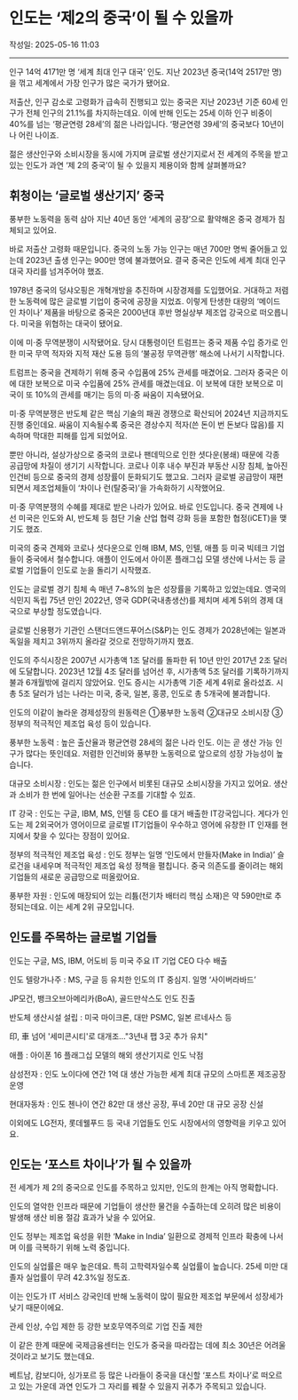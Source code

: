 # 인도는 ‘제2의 중국’이 될 수 있을까

작성일: 2025-05-16 11:03

---

인구 14억 4171만 명 ‘세계 최대 인구 대국’ 인도. 지난 2023년 중국(14억 2517만 명)을 꺾고 세계에서 가장 인구가 많은 국가가 됐어요.

저출산, 인구 감소로 고령화가 급속히 진행되고 있는 중국은 지난 2023년 기준 60세 인구가 전체 인구의 21.1%를 차지하는데요. 이에 반해 인도는 25세 이하 인구 비중이 40%를 넘는 ‘평균연령 28세’의 젊은 나라입니다. ‘평균연령 39세’의 중국보다 10년이나 어린 나이죠.

젊은 생산인구와 소비시장을 동시에 가지며 글로벌 생산기지로서 전 세계의 주목을 받고 있는 인도가 과연 ‘제 2의 중국’이 될 수 있을지 제용이와 함께 살펴볼까요?

## 휘청이는 ‘글로벌 생산기지’ 중국

풍부한 노동력을 동력 삼아 지난 40년 동안 ‘세계의 공장’으로 활약해온 중국 경제가 침체되고 있어요.

바로 저출산 고령화 때문입니다. 중국의 노동 가능 인구는 매년 700만 명씩 줄어들고 있는데 2023년 출생 인구는 900만 명에 불과했어요. 결국 중국은 인도에 세계 최대 인구 대국 자리를 넘겨주어야 했죠.

1978년 중국의 덩샤오핑은 개혁개방을 추진하며 시장경제를 도입했어요. 거대하고 저렴한 노동력에 많은 글로벌 기업이 중국에 공장을 지었죠. 이렇게 탄생한 대량의 ‘메이드 인 차이나’ 제품을 바탕으로 중국은 2000년대 후반 명실상부 제조업 강국으로 떠오릅니다. 미국을 위협하는 대국이 됐어요.

이에 미⋅중 무역분쟁이 시작됐어요. 당시 대통령이던 트럼프는 중국 제품 수입 증가로 인한 미국 무역 적자와 지적 재산 도용 등의 ‘불공정 무역관행’ 해소에 나서기 시작합니다.

트럼프는 중국을 견제하기 위해 중국 수입품에 25% 관세를 매겼어요. 그러자 중국은 이에 대한 보복으로 미국 수입품에 25% 관세를 매겼는데요. 이 보복에 대한 보복으로 미국이 또 10%의 관세를 매기는 등의 미⋅중 싸움이 지속됐어요.

미⋅중 무역분쟁은 반도체 같은 핵심 기술의 패권 경쟁으로 확산되어 2024년 지금까지도 진행 중인데요. 싸움이 지속될수록 중국은 경상수지 적자(쓴 돈이 번 돈보다 많음)를 지속하며 막대한 피해를 입게 되었어요.

뿐만 아니라, 설상가상으로 중국의 코로나 팬데믹으로 인한 셧다운(봉쇄)  때문에 각종 공급망에 차질이 생기기 시작합니다. 코로나 이후 내수 부진과 부동산 시장 침체, 높아진 인건비  등으로 중국의 경제 성장률이 둔화되기도 했고요. 그러자 글로벌 공급망이 재편되면서 제조업체들이 ‘차이나 런(탈중국)’을 가속화하기 시작했어요.

미⋅중 무역분쟁의 수혜를 제대로 받은 나라가 있어요. 바로 인도입니다. 중국 견제에 나선 미국은 인도와 AI, 반도체 등 첨단 기술 산업  협력 강화 등을 포함한 협정(iCET)을 맺기도 했죠.

미국의 중국 견제와 코로나 셧다운으로 인해 IBM, MS, 인텔, 애플 등 미국 빅테크 기업들이 중국에서 철수합니다. 애플이 인도에서 아이폰 플래그십 모델 생산에 나서는 등  글로벌 기업들이 인도로 눈을 돌리기 시작했죠.

인도는 글로벌 경기 침체 속 매년 7~8%의 높은 성장률을 기록하고 있었는데요. 영국의 식민지 독립 75년 만인 2022년, 영국 GDP(국내총생산)를 제치며 세계 5위의 경제 대국으로 부상할 정도였습니다.

글로벌 신용평가 기관인 스탠더드앤드푸어스(S&P)는 인도 경제가 2028년에는 일본과 독일을 제치고 3위까지 올라갈 것으로 전망하기까지 했죠.

인도의 주식시장은 2007년 시가총액 1조 달러를 돌파한 뒤 10년 만인 2017년 2조 달러에 도달합니다. 2023년 12월 4조 달러를 넘어선 후, 시가총액 5조 달러를 기록하기까지 불과 6개월밖에 걸리지 않았어요. 인도 증시는 시가총액 기준 세계 4위로 올라섰죠. 시총 5조 달러가 넘는 나라는 미국, 중국, 일본, 홍콩, 인도로 총 5개국에 불과합니다.

인도의 이같이 놀라운 경제성장의 원동력은  ①풍부한 노동력 ②대규모 소비시장 ③정부의 적극적인 제조업 육성 등이 있습니다.

풍부한 노동력 : 높은 출산율과 평균연령 28세의 젊은 나라 인도. 이는 곧 생산 가능 인구가 많다는 뜻인데요. 저렴한 인건비와 풍부한 노동력으로 앞으로의 성장 가능성이 높습니다.

대규모 소비시장 : 인도는 젊은 인구에서 비롯된 대규모 소비시장을 가지고 있어요. 생산과 소비가 한 번에 일어나는 선순환 구조를 기대할 수 있죠.

IT 강국 : 인도는 구글, IBM, MS, 인텔 등 CEO 를 대거 배출한 IT강국입니다. 게다가 인도는 제 2외국어가 영어이므로 글로벌 IT기업들이 우수하고 영어에 유창한 IT 인재를 현지에서 찾을 수 있다는 장점이 있어요.

정부의 적극적인 제조업 육성 : 인도 정부는 일명 ‘인도에서 만들자(Make in  India)’ 슬로건을  내세우며 적극적인 제조업 육성 정책을 펼칩니다. 중국 의존도를 줄이려는 해외 기업들의 새로운 공급망으로 떠올랐어요.

풍부한 자원 : 인도에  매장되어 있는 리튬(전기차 배터리 핵심 소재)은 약 590만t로 추정되는데요. 이는 세계 2위 규모입니다.

## 인도를 주목하는 글로벌 기업들

인도는 구글, MS, IBM, 어도비 등 미국 주요 IT 기업 CEO 다수 배출

인도 텔랑가나주 : MS, 구글 등 유치한 인도의 IT 중심지. 일명 ‘사이버라바드’

JP모건, 뱅크오브아메리카(BoA), 골드만삭스도 인도 진출

반도체 생산시설 설립 : 미국 마이크론, 대만 PSMC, 일본 르네사스 등

印, 車 넘어 '세미콘시티'로 대개조…"3년내 팹 3곳 추가 유치"

애플 : 아이폰 16 플래그십 모델의  해외 생산기지로 인도 낙점

삼성전자 :  인도 노이다에 연간 1억 대 생산 가능한 세계  최대 규모의 스마트폰  제조공장 운영

현대자동차 : 인도 첸나이 연간 82만 대 생산 공장, 푸네 20만 대 규모 공장 신설

이외에도 LG전자, 롯데웰푸드 등 국내 기업들도 인도 시장에서의 영향력을 키우고 있어요.

## 인도는 ‘포스트 차이나’가 될  수 있을까

전 세계가 제 2의 중국으로 인도를 주목하고 있지만, 인도의 한계는 아직 명확합니다.

인도의 열악한 인프라 때문에 기업들이 생산한 물건을 수출하는데 오히려  많은 비용이 발생해 생산 비용 절감 효과가 낮을 수 있어요.

인도 정부는 제조업 육성을 위한  ‘Make in India’ 일환으로 경제적 인프라 확충에 나서며 이를 극복하기 위해 노력 중입니다.

인도의 실업률은 매우 높은데요. 특히 고학력자일수록 실업률이 높습니다. 25세 미만 대졸자 실업률이 무려 42.3%일 정도죠.

이는 인도가 IT 서비스 강국인데 반해 노동력이 많이 필요한 제조업 부문에서 성장세가 낮기  때문이에요.

관세 인상, 수입 제한 등 강한 보호무역주의로 기업 진출 제한

이 같은 한계 때문에 국제금융센터는 인도가 중국을 따라잡는 데에 최소 30년은 어려울 것이라고 보기도 했는데요.

베트남, 캄보디아, 싱가포르 등 많은 나라들이 중국을 대신할 ‘포스트 차이나’로 떠오르고 있는 가운데 과연 인도가 그 자리를 꿰찰 수 있을지 귀추가 주목되고 있습니다.